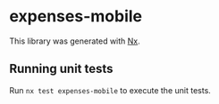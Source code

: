 # expenses-mobile

This library was generated with [Nx](https://nx.dev).

## Running unit tests

Run `nx test expenses-mobile` to execute the unit tests.
